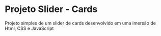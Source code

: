 # Projeto Slider - Cards
Projeto simples de um slider de cards desenvolvido em uma imersão de Html, CSS e JavaScript
